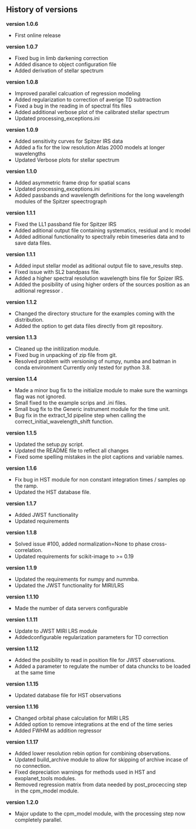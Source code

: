 ## History of versions

**version 1.0.6**
- First online release

**version 1.0.7**
- Fixed bug in limb darkening correction
- Added disance to object configuration file
- Added derivation of stellar spectrum

**version 1.0.8**
- Improved parallel calcuation of regression modeling
- Added regularization to correction of averige TD subtraction
- Fixed a bug in the reading in of spectral fits files
- Added additional verbose plot of the calibrated stellar spectrum
- Updated processing_exceptions.ini

**version 1.0.9**
- Added sensitivity curves for Spitzer IRS data
- Added a fix for the low resolution Atlas 2000 models at longer wavelengths
- Updated Verbose plots for stellar spectrum

**version 1.1.0**
- Added asymmetric frame drop for spatial scans
- Updated processing_exceptions.ini
- Added passbands and wavelength definitions for the long wavelength modules
  of the Spitzer speectrograph

**version 1.1.1**
- Fixed the LL1 passband file for Spitzer IRS
- Added aditional output file containing systematics, residual and lc model
- Added aditional functionality to spectrally rebin timeseries data and to save data files.

**version 1.1.1**
- Added input stellar model as aditional output file to save_results step.
- Fixed issue with SL2 bandpass file.
- Added a higher spectral resolution wavelength bins file for Spizer IRS.
- Added the posibility of using higher orders of the  sources position as
  an aditional regressor .

**version 1.1.2**
- Changed the directory structure for the examples coming with the distribution.
- Added the option to get data files directly from git repository.

**version 1.1.3**
- Cleaned up the initilization module.
- Fixed bug in unpacking of zip file from git.
- Resolved problem with versioning of numpy, numba and batman in conda environment
  Currently only tested for python 3.8.

**version 1.1.4**
- Made a minor bug fix to the initialize module to make sure the warnings flag was
  not ignored.
- Small fixed to the example scrips and .ini files.
- Small bug fix to the Generic instrument module for the time unit.
- Bug fix in the extract_1d pipeline step when calling the
  correct_initial_wavelength_shift function.

**version 1.1.5**
 - Updated the setup.py script.
 - Updated the README file to reflect all changes
 - Fixed some spelling mistakes in the plot captions and variable names.

**version 1.1.6**
 - Fix bug in HST module for non constant integration times / samples op the ramp.
 - Updated the HST database file.

**version 1.1.7**
 - Added JWST functionality
 - Updated requirements

**version 1.1.8**
 - Solved issue #100, added normalization=None to phase cross-correlation.
 - Updated requirements for scikit-image to >= 0.19

**version 1.1.9**
 - Updated the requirements for numpy and nummba.
 - Updated the JWST functionality for MIRI/LRS

**version 1.1.10**
 - Made the number of data servers configurable

**version 1.1.11**
 - Update to JWST MIRI LRS module
 - Addedconfigurable regularization parameters for TD correction

**version 1.1.12**
 - Added the posibility to read in position file for JWST observations.
 - Added a parameter to regulate the number of data chuncks to be loaded at
   the same time

**version 1.1.15**
 - Updated database file for HST observations

**version 1.1.16**
 - Changed orbital phase calculation for MIRI LRS
 - Added option to remove integrations at the end of the time series
 - Added FWHM as addition regressor

**version 1.1.17**
 - Added lower resolution rebin option for combining observations.
 - Updated build_archive module to allow for skipping of archive incase of no connection.
 - Fixed depreciation warnings for methods used in HST and exoplanet_tools modules.
 - Removed regression matrix from data needed by post_proceccing step in the cpm_model module.

**version 1.2.0**
 - Major update to the cpm_model module, with the processing step now completely parallel.